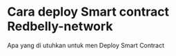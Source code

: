 #  Cara deploy Smart contract Redbelly-network

Apa yang di utuhkan untuk men Deploy Smart Contract 
